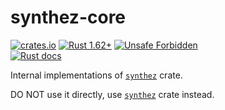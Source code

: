 synthez-core
============

[![crates.io](https://img.shields.io/crates/v/synthez-core.svg "crates.io")](https://crates.io/crates/synthez-core)
[![Rust 1.62+](https://img.shields.io/badge/rustc-1.62+-lightgray.svg "Rust 1.62+")](https://blog.rust-lang.org/2022/06/30/Rust-1.62.0.html)
[![Unsafe Forbidden](https://img.shields.io/badge/unsafe-forbidden-success.svg "Unsafe forbidden")](https://github.com/rust-secure-code/safety-dance)  
[![Rust docs](https://docs.rs/synthez-core/badge.svg "Rust docs")](https://docs.rs/synthez-core)

Internal implementations of [`synthez`] crate.

DO NOT use it directly, use [`synthez`] crate instead.




[`synthez`]: https://docs.rs/synthez
